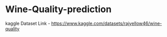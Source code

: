 # Wine-Quality-prediction
kaggle Dataset Link - https://www.kaggle.com/datasets/rajyellow46/wine-quality
